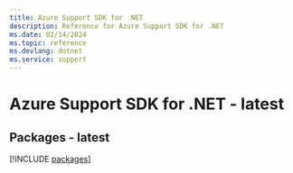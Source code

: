 ```yaml
---
title: Azure Support SDK for .NET
description: Reference for Azure Support SDK for .NET
ms.date: 02/14/2024
ms.topic: reference
ms.devlang: dotnet
ms.service: support
---
```

# Azure Support SDK for .NET - latest
## Packages - latest
[!INCLUDE [packages](support-index.md)]